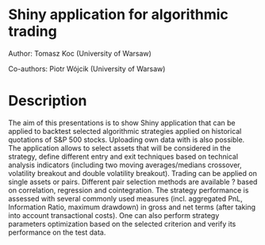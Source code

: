 # Shiny application for algorithmic trading

Author: Tomasz Koc (University of Warsaw)

Co-authors: Piotr Wójcik (University of Warsaw)

# Description

The aim of this presentations is to show Shiny application that can be applied to backtest selected algorithmic strategies applied on historical quotations of S&P 500 stocks. Uploading own data with is also possible. The application allows to select assets that will be considered in the strategy, define different entry and exit techniques based on technical analysis indicators (including two moving averages/medians crossover, volatility breakout and double volatility breakout). Trading can be applied on single assets or pairs. Different pair selection methods are available ? based on correlation, regression and cointegration. The strategy performance is assessed with several commonly used measures (incl. aggregated PnL, Information Ratio, maximum drawdown) in gross and net terms (after taking into account transactional costs). One can also perform strategy parameters optimization based on the selected criterion and verify its performance on the test data. 

